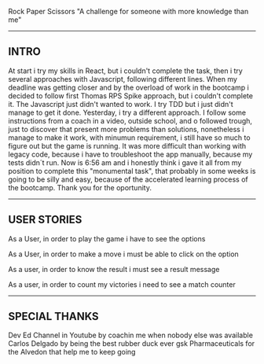 Rock Paper Scissors
"A challenge for someone with more knowledge than me"


--------------------------------------------------------------------------------------------------------------
INTRO
--------------------------------------------------------------------------------------------------------------

At start i try my skills in React, but i couldn't complete the task, then i try several approaches with Javascript, following different lines.
When my deadline was getting closer and by the overload of work in the  bootcamp i decided to follow first Thomas RPS Spike approach, but i couldn't complete it. The Javascript just didn't wanted to work. I try TDD but i just didn't manage to get it done.
Yesterday, i try a different approach. I follow some instructions from a coach in a video, outside school, and o followed trough, just to discover that present more problems than solutions, nonetheless i manage to make it work, with minumun requirement, i still have so much to figure out but the game is running. It was more difficult than working with legacy code, because i have to troubleshoot the app manually, because my tests didn´t run. Now is 6:56 am and i honestly think i gave it all from my position to complete this "monumental task", that probably in some weeks is going to be silly and easy, because of the accelerated learning process of the bootcamp.
Thank you for the oportunity.

-----------------------------------------------------------------------------------------------------------------
USER STORIES
-----------------------------------------------------------------------------------------------------------------

As a User, 
in order to play the game 
i have to see the options

As a User,
in order to make a move
i must be able to click on the option

As a user,
in order to know the result
i must see a result message

As a user,
in order to count my victories
i need to see a match counter

-----------------------------------------------------------------------------------------------------------------
SPECIAL THANKS
-----------------------------------------------------------------------------------------------------------------
Dev Ed Channel in Youtube by coachin me when nobody else was available
Carlos Delgado by being the best rubber duck ever
gsk Pharmaceuticals for the Alvedon that help me to keep going







